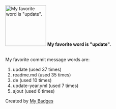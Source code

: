 <img src="https://my-badges.github.io/my-badges/favorite-word.png" alt="My favorite word is &quot;update&quot;." title="My favorite word is &quot;update&quot;." width="128">
<strong>My favorite word is &quot;update&quot;.</strong>
<br><br>

My favorite commit message words are:

1. update (used 37 times)
2. readme.md (used 35 times)
3. de (used 10 times)
4. update-year.yml (used 7 times)
5. ajout (used 6 times)


Created by <a href="https://github.com/my-badges/my-badges">My Badges</a>